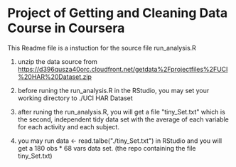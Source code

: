 Project of Getting and Cleaning Data Course in Coursera
=========================

This Readme file is a instuction for the source file run_analysis.R 

1. unzip the data source from https://d396qusza40orc.cloudfront.net/getdata%2Fprojectfiles%2FUCI%20HAR%20Dataset.zip

2. before runing the run_analysis.R in the RStudio, you may set your working directory to ./UCI HAR Dataset

3. after runing the run_analysis.R,  you will get a file "tiny_Set.txt" which is the second, independent tidy data set with the average of each variable for each activity and each subject.

4. you may run data <- read.talbe("./tiny_Set.txt") in RStudio and you will get a 180 obs * 68 vars data set. (the repo containing the file tiny_Set.txt)
